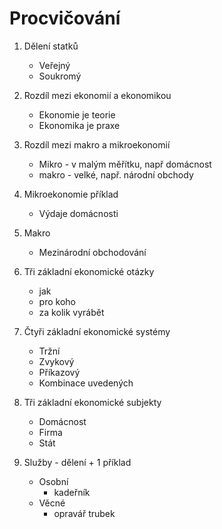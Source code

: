 # Procvičování
1. Dělení statků
	- Veřejný
	- Soukromý
2. Rozdíl mezi ekonomií a ekonomikou
	- Ekonomie je teorie
	- Ekonomika je praxe
3. Rozdíl mezi makro a mikroekonomií
	- Mikro - v malým měřítku, např domácnost
	- makro - velké, např. národní obchody
4. Mikroekonomie příklad
	- Výdaje domácnosti
5. Makro
	- Mezinárodní obchodování
6. Tři základní ekonomické otázky
	- jak
	- pro koho
	- za kolik vyrábět
7. Čtyři základní ekonomické systémy
	- Tržní
	- Zvykový
	- Příkazový
	- Kombinace uvedených

8. Tři základní ekonomické subjekty
	- Domácnost
	- Firma
	- Stát
9. Služby - dělení + 1 příklad
	- Osobní
		- kadeřník
	- Věcné
		- opravář trubek